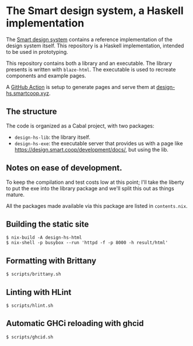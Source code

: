 # The Smart design system, a Haskell implementation

The [Smart design system](https://design.smart.coop/) contains a reference
implementation of the design system itself. This repository is a Haskell
implementation, intended to be used in prototyping.

This repository contains both a library and an executable. The library presents
is written with `blaze-html`. The executable is used to recreate components and
example pages.

A [GitHub
Action](https://github.com/smartcoop/design-hs/blob/main/.github/workflows/deployment.yml)
is setup to generate pages and serve them at
[design-hs.smartcoop.xyz](https://design-hs.smartcoop.xyz/).

## The structure

The code is organized as a Cabal project, with two packages:

- `design-hs-lib`: the library itself.
- `design-hs-exe`: the executable server that provides us with a page like
  https://design.smart.coop/development/docs/, but using the lib.

## Notes on ease of development.

To keep the compilation and test costs low at this point; I'll take the liberty to put the exe into the library package and we'll split this out as things mature. 

All the packages made available via this package are listed in `contents.nix`.

## Building the static site

```
$ nix-build -A design-hs-html
$ nix-shell -p busybox --run 'httpd -f -p 8000 -h result/html'
```

## Formatting with Brittany

```
$ scripts/brittany.sh
```

## Linting with HLint

```
$ scripts/hlint.sh
```

## Automatic GHCi reloading with ghcid

```
$ scripts/ghcid.sh
```
